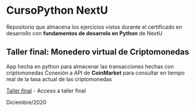 # CursoPython NextU

Repositorio que almacena los ejercicios vistos durante
el certificado en desarrollo con **fundamentos de desarrolo en Python** de NextU


## Taller final: **Monedero virtual de Criptomonedas**

App hecha en python para almacenar las transacciones hechas con criptomonedas 
Conexión a API de **CoinMarket** para consultar en tiempo real de la tasa actual de las criptomonedas

[Taller final](https://github.com/Nekenhei/CursoPython_NextU/tree/main/Modulo%206%20Proyecto%20final) - Acceso a taller final

Diciembre/2020
